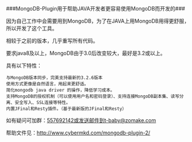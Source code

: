 ###MongoDB-Plugin用于帮助JAVA开发者更容易使用MongoDB而开发的###

因为自己工作中会需要用到MongoDB，为了在JAVA上用MongoDB用得更舒服，所以开发了这个工具。

相较于之前的版本，几乎重写所有代码。

要求java8及以上，MongoDB由于3.0后改变较大，最好是3.2或以上。

具有以下特性：

    与MongoDB版本同步，完美支持最新的3.2.6版本
    使用方式更像是自然语言，用起来更舒适。
    简化mongodb java driver 的操作，降低学习成本。
    支持MongoDB的授权机制（可以使用用户名和密码登录）、支持连接MongoDB副本集、读写分离、安全写入、SSL连接等特性。
    内置JFinal和Resty插件。（基于最新版的JFinal和Resty）

如有疑问可加群：557692142或发送邮件到t-baby@zomake.com


帮助文件见：http://www.cybermkd.com/mongodb-plugin-2/
